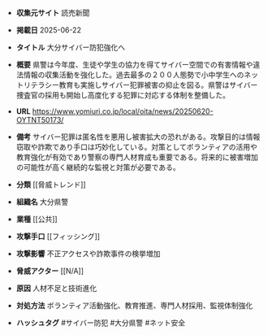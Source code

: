 - **収集元サイト**
読売新聞

- **掲載日**
2025-06-22

- **タイトル**
大分サイバー防犯強化へ

- **概要**
県警は今年度、生徒や学生の協力を得てサイバー空間での有害情報や違法情報の収集活動を強化した。過去最多の２００人態勢で小中学生へのネットリテラシー教育も実施しサイバー犯罪被害の抑止を図る。県警はサイバー捜査官の採用も開始し高度化する犯罪に対応する体制を整備した。

- **URL**
https://www.yomiuri.co.jp/local/oita/news/20250620-OYTNT50173/

- **備考**
サイバー犯罪は匿名性を悪用し被害拡大の恐れがある。攻撃目的は情報窃取や詐欺であり手口は巧妙化している。対策としてボランティアの活用や教育強化が有効であり警察の専門人材育成も重要である。将来的に被害増加の可能性が高く継続的な監視と対策が必要である。

- **分類**
[[脅威トレンド]]

- **組織名**
大分県警

- **業種**
[[公共]]

- **攻撃手口**
[[フィッシング]]

- **攻撃影響**
不正アクセスや詐欺事件の検挙増加

- **脅威アクター**
[[N/A]]

- **原因**
人材不足と技術進化

- **対処方法**
ボランティア活動強化、教育推進、専門人材採用、監視体制強化

- **ハッシュタグ**
#サイバー防犯 #大分県警 #ネット安全
